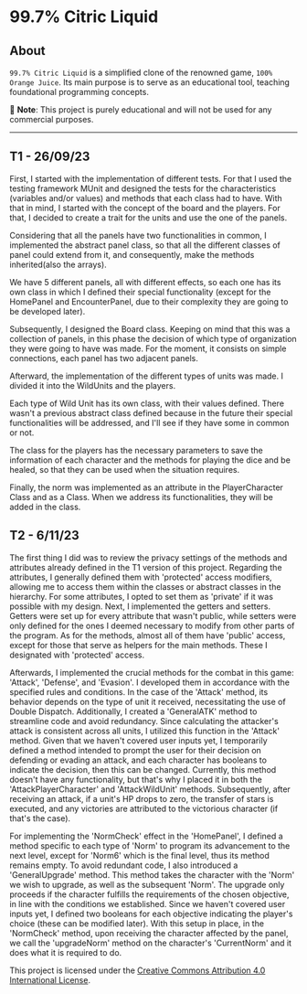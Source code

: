 # 99.7% Citric Liquid

## About

`99.7% Citric Liquid` is a simplified clone of the renowned game, `100% Orange Juice`. Its main
purpose is to serve as an educational tool, teaching foundational programming concepts.

📢 **Note**: This project is purely educational and will not be used for any commercial purposes.

---

## T1 - 26/09/23

First, I started with the implementation of different tests. For that I used the testing framework
MUnit and designed the tests for the characteristics (variables and/or values) and methods that each class had to have. 
With that in mind, I started with the concept of the board and the players. For that, I decided to create a trait for the units and use the one of the panels.

Considering that all the panels have two functionalities in common, I implemented the abstract panel class, so that all the different classes
of panel could extend from it, and consequently, make the methods inherited(also the arrays).

We have 5 different panels, all with different effects, so each one has its own class in which I defined their special functionality
(except for the HomePanel and EncounterPanel, due to their complexity they are going to be developed later).

Subsequently, I designed the Board class. Keeping on mind that this was a collection of panels, in this phase the decision of which type
of organization they were going to have was made. For the moment, it consists on simple connections, each panel has two adjacent panels. 

Afterward, the implementation of the different types of units was made. I divided it into the WildUnits and the players.

Each type of Wild Unit has its own class, with their values defined. There wasn't a previous abstract class defined because 
in the future their special functionalities will be addressed, and I'll see if they have some in common or not.

The class for the players has the necessary parameters to save the information of each character and the methods for playing
the dice and be healed, so that they can be used when the situation requires.

Finally, the norm was implemented as an attribute in the PlayerCharacter Class and as a Class. When we address its functionalities, they will be added in the class.


## T2 - 6/11/23

The first thing I did was to review the privacy settings of the methods and attributes already defined in the T1 version of this project.
Regarding the attributes, I generally defined them with 'protected' access modifiers, allowing me to access them within the classes or abstract classes in the hierarchy. For some attributes, I opted to set them as 'private' if it was possible with my design. Next, I implemented the getters and setters. Getters were set up for every attribute that wasn't public, while setters were only defined for the ones I deemed necessary to modify from other parts of the program.
As for the methods, almost all of them have 'public' access, except for those that serve as helpers for the main methods. These I designated with 'protected' access.

Afterwards, I implemented the crucial methods for the combat in this game: 'Attack', 'Defense', and 'Evasion'. I developed them in accordance with the specified rules and conditions. In the case of the 'Attack' method, its behavior depends on the type of unit it received, necessitating the use of Double Dispatch. Additionally, I created a 'GeneralATK' method to streamline code and avoid redundancy. 
Since calculating the attacker's attack is consistent across all units, I utilized this function in the 'Attack' method. Given that we haven't covered user inputs yet, I temporarily defined a method intended to prompt the user for their decision on defending or evading an attack, and each character has booleans to indicate the decision, then this can be changed. Currently, this method doesn't have any functionality, but that's why I placed it in both the 'AttackPlayerCharacter' and 
'AttackWildUnit' methods. Subsequently, after receiving an attack, if a unit's HP drops to zero, the transfer of stars is executed, and any victories are attributed to the victorious character (if that's the case).

For implementing the 'NormCheck' effect in the 'HomePanel', I defined a method specific to each type of 'Norm' to program its advancement to the next level, except for 'Norm6' which is the final level, thus its 
method remains empty. To avoid redundant code, I also introduced a 'GeneralUpgrade' method. This method takes the character with the 'Norm' we wish to upgrade, as well as the subsequent 'Norm'. The upgrade only proceeds 
if the character fulfills the requirements of the chosen objective, in line with the conditions we established. Since we haven't covered user inputs yet, I defined two booleans for each objective indicating the player's 
choice (these can be modified later). With this setup in place, in the 'NormCheck' method, upon receiving the character affected by the panel, we call the 'upgradeNorm' method on the character's 'CurrentNorm' and it does what it is required to do.


This project is licensed under the [Creative Commons Attribution 4.0 International License](http://creativecommons.org/licenses/by/4.0/).